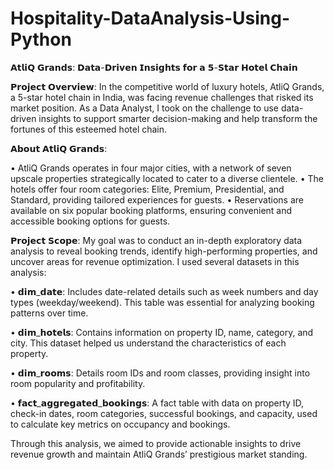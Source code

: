 # Hospitality-DataAnalysis-Using-Python

𝗔𝘁𝗹𝗶𝗤 𝗚𝗿𝗮𝗻𝗱𝘀: 𝗗𝗮𝘁𝗮-𝗗𝗿𝗶𝘃𝗲𝗻 𝗜𝗻𝘀𝗶𝗴𝗵𝘁𝘀 𝗳𝗼𝗿 𝗮 𝟱-𝗦𝘁𝗮𝗿 𝗛𝗼𝘁𝗲𝗹 𝗖𝗵𝗮𝗶𝗻

𝗣𝗿𝗼𝗷𝗲𝗰𝘁 𝗢𝘃𝗲𝗿𝘃𝗶𝗲𝘄:
In the competitive world of luxury hotels, AtliQ Grands, a 5-star hotel chain in India, was facing revenue challenges that risked its market position. As a Data Analyst, I took on the challenge to use data-driven insights to support smarter decision-making and help transform the fortunes of this esteemed hotel chain.

𝗔𝗯𝗼𝘂𝘁 𝗔𝘁𝗹𝗶𝗤 𝗚𝗿𝗮𝗻𝗱𝘀:

•	AtliQ Grands operates in four major cities, with a network of seven upscale properties strategically located to cater to a diverse clientele.
•	The hotels offer four room categories: Elite, Premium, Presidential, and Standard, providing tailored experiences for guests.
•	Reservations are available on six popular booking platforms, ensuring convenient and accessible booking options for guests.

𝗣𝗿𝗼𝗷𝗲𝗰𝘁 𝗦𝗰𝗼𝗽𝗲:
My goal was to conduct an in-depth exploratory data analysis to reveal booking trends, identify high-performing properties, and uncover areas for revenue optimization. I used several datasets in this analysis:

•	𝗱𝗶𝗺_𝗱𝗮𝘁𝗲: Includes date-related details such as week numbers and day types (weekday/weekend). This table was essential for analyzing booking patterns over time.

•	𝗱𝗶𝗺_𝗵𝗼𝘁𝗲𝗹𝘀: Contains information on property ID, name, category, and city. This dataset helped us understand the characteristics of each property.

•	𝗱𝗶𝗺_𝗿𝗼𝗼𝗺𝘀: Details room IDs and room classes, providing insight into room popularity and profitability.

•	𝗳𝗮𝗰𝘁_𝗮𝗴𝗴𝗿𝗲𝗴𝗮𝘁𝗲𝗱_𝗯𝗼𝗼𝗸𝗶𝗻𝗴𝘀: A fact table with data on property ID, check-in dates, room categories, successful bookings, and capacity, used to calculate key metrics on occupancy and bookings.

Through this analysis, we aimed to provide actionable insights to drive revenue growth and maintain AtliQ Grands’ prestigious market standing.
